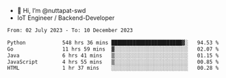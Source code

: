 - 👋 Hi, I’m @nuttapat-swd
- IoT Engineer / Backend-Developer

<!--START_SECTION:waka-->

```txt
From: 02 July 2023 - To: 10 December 2023

Python            548 hrs 36 mins ███████████████████████▓░   94.53 %
Go                11 hrs 59 mins  ▓░░░░░░░░░░░░░░░░░░░░░░░░   02.07 %
Java              6 hrs 41 mins   ▒░░░░░░░░░░░░░░░░░░░░░░░░   01.15 %
JavaScript        4 hrs 55 mins   ▒░░░░░░░░░░░░░░░░░░░░░░░░   00.85 %
HTML              1 hr 37 mins    ░░░░░░░░░░░░░░░░░░░░░░░░░   00.28 %
```

<!--END_SECTION:waka-->
